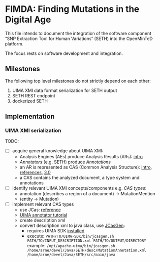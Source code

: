 # FIMDA: Finding Mutations in the Digital Age

This file intends to document the integration of the software component “SNP Extraction Tool for Human Variations“ (SETH) into the OpenMinTeD platform.

The focus rests on software development and integration.

## Milestones
The following top level milestones do not strictly depend on each other:
1. UIMA XMI data format serialization for SETH output
2. SETH REST endpoint
3. dockerized SETH

## Implementation

### UIMA XMI serialization
TODO:
- [ ] acquire general knowledge about UIMA XMI:
    * Analysis Engines (AEs) produce Analysis Results (ARs): [intro](https://uima.apache.org/d/uimaj-current/tutorials_and_users_guides.html#ugr.tug.aae)
    * *Annotators* (e.g. SETH) produce *Annotations*
    * an AR is represented as CAS (Common Analysis Structure): [intro](https://uima.apache.org/d/uimaj-current/overview_and_setup.html#ugr.ovv.conceptual.representing_results_in_cas), [references](https://uima.apache.org/d/uimaj-current/references.html#ugr.ref.cas), [3.0](https://uima.apache.org/d/uimaj-3.0.0/version_3_users_guide.html#uv3.custom_java_objects)
    * a CAS contains the analyzed document, a type system and annotations
- [ ] identify relevant UIMA XMI concepts/components e.g. *CAS types*:
    * annotation (describes a region of a document) -> MutationMention 
    * (entity -> Mutation)
- [ ] implement relevant CAS types
    * use JCas: [reference](https://uima.apache.org/d/uimaj-current/references.html#ugr.ref.jcas)
    * [UIMA annotator tutorial](https://uima.apache.org/doc-uima-annotator.html)
    * create description xml
    * convert description xml to java class, use [JCasGen](https://uima.apache.org/d/uimaj-current/tools.html#ugr.tools.jcasgen): 
        * requires UIMA SDK [installed](https://uima.apache.org/doc-uima-examples.html) 
        * execute: `PATH/TO/UIMA-SDK/bin/jcasgen.sh PATH/TO/INPUT_DESCRIPTION.xml PATH/TO/OUTPUT/DIRECTORY`
            example: `/opt/apache-uima/bin/jcasgen.sh /home/arne/devel/Java/SETH/desc/MutationAnnotation.xml /home/arne/devel/Java/SETH/src/main/java`
